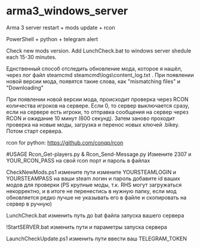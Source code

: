 # arma3_windows_server
Arma 3 server restart + mods update + rcon

PowerShell + python + telegram alert

Check new mods version. Add LunchCheck.bat to windows server shedule each 15-30 minutes.

Еднственный способ отследить обновление мода, которое я нашёл, через лог файл steamcmd steamcmd\logs\content_log.txt . При появлении новой версии мода, появятся такие слова, как "mismatching files" и "Downloading"

При появлении новой версии мода, происходит проверка через RCON количества игроков на сервере. 
Если 0, то сервер выключается сразу, если на сервере есть игроки, то отправка сообщения на сервер через RCON и ожидание 10 минут (600 секунд).
Затем заново проходит проверка на новые моды, загрузка и перенос новых ключей .bikey. Потом старт сервера.


rcon for python: https://github.com/conqp/rcon


#USAGE
Rcon_Get-players.py & Rcon_Send-Message.py
Измените 2307 и YOUR_RCON_PASS на свой rcon порт и пароль в файлах 

CheckNewMods.ps1
измените пути
измените YOURSTEAMLOGIN и YOURSTEAMPASS на ваши steam логин и пароль
добавите id ваших модов для проверки
(PS крупные моды, т.к. RHS могут загружаться некорректно, и в итоге не перенестись в нужную папку, если мод обновляется редко лучше не указывать его в файле и скопировать на сервер в ручную)

LunchCheck.bat
изменить путь до bat файла запуска вашего сервера

!StartSERVER.bat
изменить пути и параметры запуска сервера

LaunchCheckUpdate.ps1
изменить пути
ввести ваш TELEGRAM_TOKEN
